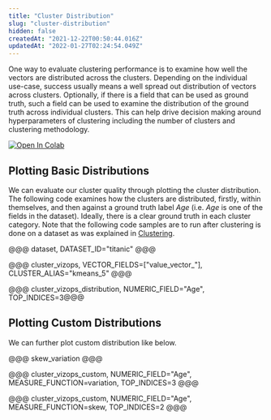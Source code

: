 ```yaml
---
title: "Cluster Distribution"
slug: "cluster-distribution"
hidden: false
createdAt: "2021-12-22T00:50:44.016Z"
updatedAt: "2022-01-27T02:24:54.049Z"
---
```

One way to evaluate clustering performance is to examine how well the vectors are distributed across the clusters. Depending on the individual use-case, success usually means a well spread out distribution of vectors across clusters. Optionally, if there is a field that can be used as ground truth, such a field can be used to examine the distribution of the ground truth across individual clusters. This can help drive decision making around hyperparameters of clustering including the number of clusters and clustering methodology.

[![Open In Colab](https://colab.research.google.com/assets/colab-badge.svg)](https://colab.research.google.com/github/RelevanceAI/RelevanceAI-readme-docs/blob/heads/v2.0.0/docs/clustering-features/cluster-evaluation/_notebooks/RelevanceAI-ReadMe-Cluster-Distribution.ipynb)


## Plotting Basic Distributions

We can evaluate our cluster quality through plotting the cluster distribution.
The following code examines how the clusters are distributed, firstly, within themselves, and then against a ground truth label *Age* (i.e. *Age* is one of the fields in the dataset). Ideally, there is a clear ground truth in each cluster category. Note that the following code samples are to run after clustering is done on a dataset as was explained in [Clustering](https://docs.relevance.ai/docs/quickstart-k-means).


@@@ dataset, DATASET_ID="titanic" @@@


@@@ cluster_vizops, VECTOR_FIELDS=["value_vector_"], CLUSTER_ALIAS="kmeans_5" @@@


@@@ cluster_vizops_distribution, NUMERIC_FIELD="Age", TOP_INDICES=3@@@



## Plotting Custom Distributions

We can further plot custom distribution like below.

@@@ skew_variation @@@


@@@ cluster_vizops_custom, NUMERIC_FIELD="Age", MEASURE_FUNCTION=variation, TOP_INDICES=3 @@@


@@@ cluster_vizops_custom, NUMERIC_FIELD="Age", MEASURE_FUNCTION=skew, TOP_INDICES=2 @@@